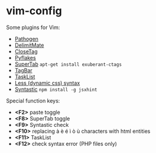 vim-config
==========

Some plugins for Vim:

* [Pathogen](https://github.com/tpope/vim-pathogen)
* [DelimitMate](https://github.com/Raimondi/delimitMate)
* [CloseTag](http://github.com/docunext/closetag.vim)
* [Pyflakes](http://github.com/kevinw/pyflakes-vim)
* [SuperTab](https://github.com/ervandew/supertab) `apt-get install exuberant-ctags`
* [TagBar](https://github.com/majutsushi/tagbar)
* [TaskList](https://github.com/vim-scripts/TaskList.vim)
* [Less (dynamic css) syntax](https://github.com/groenewege/vim-less)
* [Syntastic](https://github.com/scrooloose/syntastic) `npm install -g jsxhint`


Special function keys:

* **<F2\>** paste toggle
* **<F8\>** SuperTab toggle
* **<F9\>** Syntastic check
* **<F10\>** replacing à è é ì ò ù characters with html entities
* **<F11\>** TaskList
* **<F12\>** check syntax error (PHP files only)

